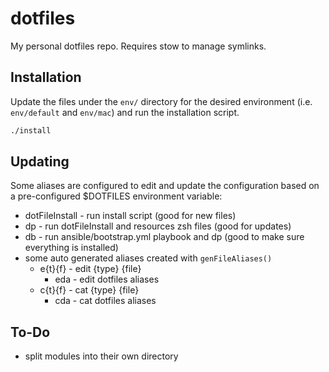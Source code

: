 # dotfiles

My personal dotfiles repo. Requires stow to manage symlinks.

## Installation

Update the files under the `env/` directory for the desired environment (i.e.
`env/default` and `env/mac`) and run the installation script.

```sh
./install
```

## Updating

Some aliases are configured to edit and update the configuration based on a
pre-configured $DOTFILES environment variable:

- dotFileInstall - run install script (good for new files)
- dp - run dotFileInstall and resources zsh files (good for updates)
- db - run ansible/bootstrap.yml playbook and dp (good to make sure everything
  is installed)
- some auto generated aliases created with `genFileAliases()`
  - e{t}{f} - edit {type} {file}
    - eda - edit dotfiles aliases
  - c{t}{f} - cat {type} {file}
    - cda - cat dotfiles aliases

## To-Do

- split modules into their own directory
